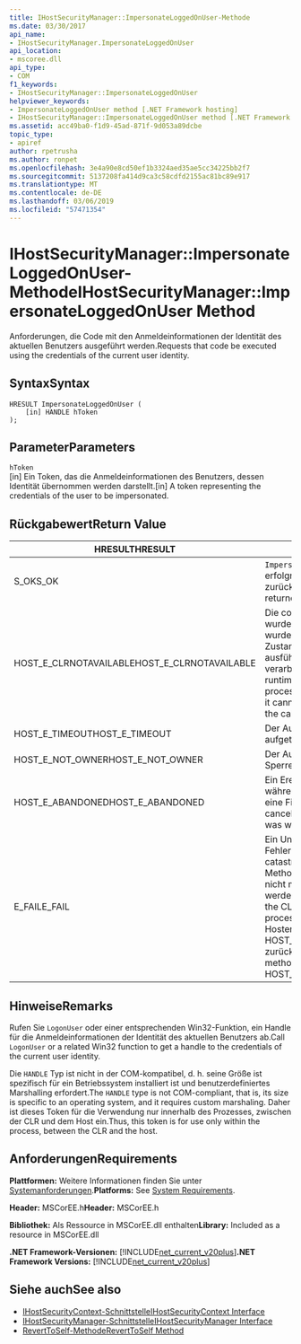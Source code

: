 ```yaml
---
title: IHostSecurityManager::ImpersonateLoggedOnUser-Methode
ms.date: 03/30/2017
api_name:
- IHostSecurityManager.ImpersonateLoggedOnUser
api_location:
- mscoree.dll
api_type:
- COM
f1_keywords:
- IHostSecurityManager::ImpersonateLoggedOnUser
helpviewer_keywords:
- ImpersonateLoggedOnUser method [.NET Framework hosting]
- IHostSecurityManager::ImpersonateLoggedOnUser method [.NET Framework hosting]
ms.assetid: acc49ba0-f1d9-45ad-871f-9d053a89dcbe
topic_type:
- apiref
author: rpetrusha
ms.author: ronpet
ms.openlocfilehash: 3e4a90e8cd50ef1b3324aed35ae5cc34225bb2f7
ms.sourcegitcommit: 5137208fa414d9ca3c58cdfd2155ac81bc89e917
ms.translationtype: MT
ms.contentlocale: de-DE
ms.lasthandoff: 03/06/2019
ms.locfileid: "57471354"
---
```

# <a name="ihostsecuritymanagerimpersonateloggedonuser-method"></a><span data-ttu-id="1ce85-102">IHostSecurityManager::ImpersonateLoggedOnUser-Methode</span><span class="sxs-lookup"><span data-stu-id="1ce85-102">IHostSecurityManager::ImpersonateLoggedOnUser Method</span></span>
<span data-ttu-id="1ce85-103">Anforderungen, die Code mit den Anmeldeinformationen der Identität des aktuellen Benutzers ausgeführt werden.</span><span class="sxs-lookup"><span data-stu-id="1ce85-103">Requests that code be executed using the credentials of the current user identity.</span></span>  
  
## <a name="syntax"></a><span data-ttu-id="1ce85-104">Syntax</span><span class="sxs-lookup"><span data-stu-id="1ce85-104">Syntax</span></span>  
  
```  
HRESULT ImpersonateLoggedOnUser (  
    [in] HANDLE hToken  
);  
```  
  
## <a name="parameters"></a><span data-ttu-id="1ce85-105">Parameter</span><span class="sxs-lookup"><span data-stu-id="1ce85-105">Parameters</span></span>  
 `hToken`  
 <span data-ttu-id="1ce85-106">[in] Ein Token, das die Anmeldeinformationen des Benutzers, dessen Identität übernommen werden darstellt.</span><span class="sxs-lookup"><span data-stu-id="1ce85-106">[in] A token representing the credentials of the user to be impersonated.</span></span>  
  
## <a name="return-value"></a><span data-ttu-id="1ce85-107">Rückgabewert</span><span class="sxs-lookup"><span data-stu-id="1ce85-107">Return Value</span></span>  
  
|<span data-ttu-id="1ce85-108">HRESULT</span><span class="sxs-lookup"><span data-stu-id="1ce85-108">HRESULT</span></span>|<span data-ttu-id="1ce85-109">Beschreibung</span><span class="sxs-lookup"><span data-stu-id="1ce85-109">Description</span></span>|  
|-------------|-----------------|  
|<span data-ttu-id="1ce85-110">S_OK</span><span class="sxs-lookup"><span data-stu-id="1ce85-110">S_OK</span></span>|<span data-ttu-id="1ce85-111">`ImpersonateLoggedOnUser` wurde erfolgreich zurückgegeben.</span><span class="sxs-lookup"><span data-stu-id="1ce85-111">`ImpersonateLoggedOnUser` returned successfully.</span></span>|  
|<span data-ttu-id="1ce85-112">HOST_E_CLRNOTAVAILABLE</span><span class="sxs-lookup"><span data-stu-id="1ce85-112">HOST_E_CLRNOTAVAILABLE</span></span>|<span data-ttu-id="1ce85-113">Die common Language Runtime (CLR) wurde nicht in einen Prozess geladen wurde, oder die CLR ist in einem Zustand, in dem nicht verwalteten Code ausführen oder den Aufruf erfolgreich zu verarbeiten.</span><span class="sxs-lookup"><span data-stu-id="1ce85-113">The common language runtime (CLR) has not been loaded into a process, or the CLR is in a state in which it cannot run managed code or process the call successfully.</span></span>|  
|<span data-ttu-id="1ce85-114">HOST_E_TIMEOUT</span><span class="sxs-lookup"><span data-stu-id="1ce85-114">HOST_E_TIMEOUT</span></span>|<span data-ttu-id="1ce85-115">Der Aufruf ist ein Timeout aufgetreten.</span><span class="sxs-lookup"><span data-stu-id="1ce85-115">The call timed out.</span></span>|  
|<span data-ttu-id="1ce85-116">HOST_E_NOT_OWNER</span><span class="sxs-lookup"><span data-stu-id="1ce85-116">HOST_E_NOT_OWNER</span></span>|<span data-ttu-id="1ce85-117">Der Aufrufer ist nicht Besitzer der Sperre.</span><span class="sxs-lookup"><span data-stu-id="1ce85-117">The caller does not own the lock.</span></span>|  
|<span data-ttu-id="1ce85-118">HOST_E_ABANDONED</span><span class="sxs-lookup"><span data-stu-id="1ce85-118">HOST_E_ABANDONED</span></span>|<span data-ttu-id="1ce85-119">Ein Ereignis wurde abgebrochen, während sich der blockierte Thread oder eine Fiber darauf gewartet.</span><span class="sxs-lookup"><span data-stu-id="1ce85-119">An event was canceled while a blocked thread or fiber was waiting on it.</span></span>|  
|<span data-ttu-id="1ce85-120">E_FAIL</span><span class="sxs-lookup"><span data-stu-id="1ce85-120">E_FAIL</span></span>|<span data-ttu-id="1ce85-121">Ein Unbekannter Schwerwiegender Fehler ist aufgetreten.</span><span class="sxs-lookup"><span data-stu-id="1ce85-121">An unknown catastrophic failure occurred.</span></span> <span data-ttu-id="1ce85-122">Wenn eine Methode E_FAIL zurückgibt, ist die CLR nicht mehr im Prozess verwendet werden.</span><span class="sxs-lookup"><span data-stu-id="1ce85-122">When a method returns E_FAIL, the CLR is no longer usable within the process.</span></span> <span data-ttu-id="1ce85-123">Nachfolgende Aufrufe zum Hosten der Methoden HOST_E_CLRNOTAVAILABLE zurück.</span><span class="sxs-lookup"><span data-stu-id="1ce85-123">Subsequent calls to hosting methods return HOST_E_CLRNOTAVAILABLE.</span></span>|  
  
## <a name="remarks"></a><span data-ttu-id="1ce85-124">Hinweise</span><span class="sxs-lookup"><span data-stu-id="1ce85-124">Remarks</span></span>  
 <span data-ttu-id="1ce85-125">Rufen Sie `LogonUser` oder einer entsprechenden Win32-Funktion, ein Handle für die Anmeldeinformationen der Identität des aktuellen Benutzers ab.</span><span class="sxs-lookup"><span data-stu-id="1ce85-125">Call `LogonUser` or a related Win32 function to get a handle to the credentials of the current user identity.</span></span>  
  
 <span data-ttu-id="1ce85-126">Die `HANDLE` Typ ist nicht in der COM-kompatibel, d. h. seine Größe ist spezifisch für ein Betriebssystem installiert ist und benutzerdefiniertes Marshalling erfordert.</span><span class="sxs-lookup"><span data-stu-id="1ce85-126">The `HANDLE` type is not COM-compliant, that is, its size is specific to an operating system, and it requires custom marshaling.</span></span> <span data-ttu-id="1ce85-127">Daher ist dieses Token für die Verwendung nur innerhalb des Prozesses, zwischen der CLR und dem Host ein.</span><span class="sxs-lookup"><span data-stu-id="1ce85-127">Thus, this token is for use only within the process, between the CLR and the host.</span></span>  
  
## <a name="requirements"></a><span data-ttu-id="1ce85-128">Anforderungen</span><span class="sxs-lookup"><span data-stu-id="1ce85-128">Requirements</span></span>  
 <span data-ttu-id="1ce85-129">**Plattformen:** Weitere Informationen finden Sie unter [Systemanforderungen](../../../../docs/framework/get-started/system-requirements.md).</span><span class="sxs-lookup"><span data-stu-id="1ce85-129">**Platforms:** See [System Requirements](../../../../docs/framework/get-started/system-requirements.md).</span></span>  
  
 <span data-ttu-id="1ce85-130">**Header:** MSCorEE.h</span><span class="sxs-lookup"><span data-stu-id="1ce85-130">**Header:** MSCorEE.h</span></span>  
  
 <span data-ttu-id="1ce85-131">**Bibliothek:** Als Ressource in MSCorEE.dll enthalten</span><span class="sxs-lookup"><span data-stu-id="1ce85-131">**Library:** Included as a resource in MSCorEE.dll</span></span>  
  
 <span data-ttu-id="1ce85-132">**.NET Framework-Versionen:** [!INCLUDE[net_current_v20plus](../../../../includes/net-current-v20plus-md.md)]</span><span class="sxs-lookup"><span data-stu-id="1ce85-132">**.NET Framework Versions:** [!INCLUDE[net_current_v20plus](../../../../includes/net-current-v20plus-md.md)]</span></span>  
  
## <a name="see-also"></a><span data-ttu-id="1ce85-133">Siehe auch</span><span class="sxs-lookup"><span data-stu-id="1ce85-133">See also</span></span>
- [<span data-ttu-id="1ce85-134">IHostSecurityContext-Schnittstelle</span><span class="sxs-lookup"><span data-stu-id="1ce85-134">IHostSecurityContext Interface</span></span>](../../../../docs/framework/unmanaged-api/hosting/ihostsecuritycontext-interface.md)
- [<span data-ttu-id="1ce85-135">IHostSecurityManager-Schnittstelle</span><span class="sxs-lookup"><span data-stu-id="1ce85-135">IHostSecurityManager Interface</span></span>](../../../../docs/framework/unmanaged-api/hosting/ihostsecuritymanager-interface.md)
- [<span data-ttu-id="1ce85-136">RevertToSelf-Methode</span><span class="sxs-lookup"><span data-stu-id="1ce85-136">RevertToSelf Method</span></span>](../../../../docs/framework/unmanaged-api/hosting/ihostsecuritymanager-reverttoself-method.md)
